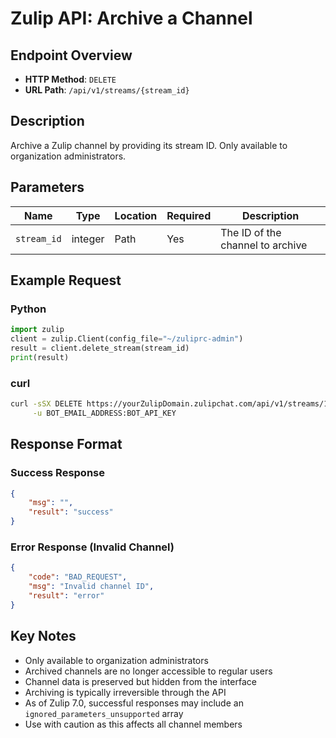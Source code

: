 # Zulip API: Archive a Channel

## Endpoint Overview
- **HTTP Method**: `DELETE`
- **URL Path**: `/api/v1/streams/{stream_id}`

## Description
Archive a Zulip channel by providing its stream ID. Only available to organization administrators.

## Parameters
| Name | Type | Location | Required | Description |
|------|------|----------|----------|-------------|
| `stream_id` | integer | Path | Yes | The ID of the channel to archive |

## Example Request

### Python
```python
import zulip
client = zulip.Client(config_file="~/zuliprc-admin")
result = client.delete_stream(stream_id)
print(result)
```

### curl
```bash
curl -sSX DELETE https://yourZulipDomain.zulipchat.com/api/v1/streams/1 \
     -u BOT_EMAIL_ADDRESS:BOT_API_KEY
```

## Response Format

### Success Response
```json
{
    "msg": "",
    "result": "success"
}
```

### Error Response (Invalid Channel)
```json
{
    "code": "BAD_REQUEST",
    "msg": "Invalid channel ID",
    "result": "error"
}
```

## Key Notes
- Only available to organization administrators
- Archived channels are no longer accessible to regular users
- Channel data is preserved but hidden from the interface
- Archiving is typically irreversible through the API
- As of Zulip 7.0, successful responses may include an `ignored_parameters_unsupported` array
- Use with caution as this affects all channel members